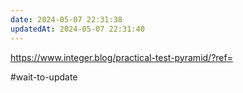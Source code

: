```yaml
---
date: 2024-05-07 22:31:38
updatedAt: 2024-05-07 22:31:40
---
```

https://www.integer.blog/practical-test-pyramid/?ref=

#wait-to-update 
